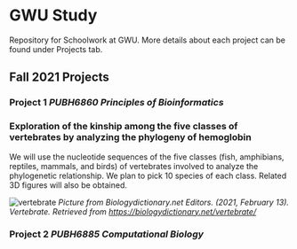 # GWU Study
Repository for Schoolwork at GWU. More details about each project can be found under Projects tab.

## Fall 2021 Projects
### Project 1 _PUBH6860 Principles of Bioinformatics_
### **Exploration of the kinship among the five classes of vertebrates by analyzing the phylogeny of hemoglobin**

We will use the nucleotide sequences of the five classes (fish, amphibians, reptiles, mammals, and birds) of vertebrates involved to analyze the phylogenetic relationship. We plan to pick 10 species of each class. Related 3D figures will also be obtained.

![vertebrate](https://user-images.githubusercontent.com/94587100/142547436-835167dd-2210-47bc-884b-c8029f935b7e.jpg)
_Picture from Biologydictionary.net Editors. (2021, February 13). Vertebrate. Retrieved from https://biologydictionary.net/vertebrate/_

### **Project 2** _PUBH6885 Computational Biology_
